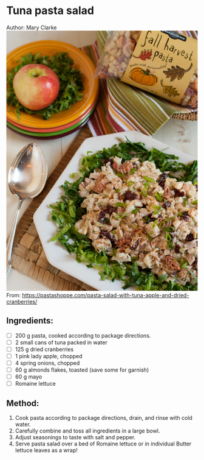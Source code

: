 # Tuna pasta salad
Author: Mary Clarke
![](tuna-pasta-salad.jpg)
From: https://pastashoppe.com/pasta-salad-with-tuna-apple-and-dried-cranberries/
## Ingredients:
- [ ] 200 g pasta, cooked according to package directions.
- [ ] 2 small cans of tuna packed in water
- [ ] 125 g dried cranberries
- [ ] 1 pink lady apple, chopped
- [ ] 4 spring onions, chopped
- [ ] 60 g almonds flakes, toasted (save some for garnish)
- [ ] 60 g mayo
- [ ] Romaine lettuce
## Method:
1. Cook pasta according to package directions, drain, and rinse with cold water.
2. Carefully combine and toss all ingredients in a large bowl.
3. Adjust seasonings to taste with salt and pepper.
4. Serve pasta salad over a bed of Romaine lettuce or in individual Butter lettuce leaves as a wrap!